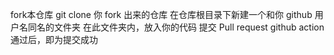 fork本仓库
git clone 你 fork 出来的仓库
在仓库根目录下新建一个和你 github 用户名同名的文件夹
在此文件夹内，放入你的代码
提交 Pull request
github action通过后，即为提交成功